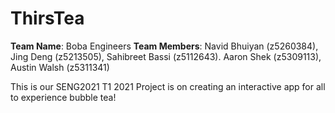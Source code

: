 # ThirsTea
**Team Name**: Boba Engineers
**Team Members**: Navid Bhuiyan (z5260384), Jing Deng (z5213505), Sahibreet Bassi (z5112643). Aaron Shek (z5309113), Austin Walsh (z5311341)

This is our SENG2021 T1 2021 Project is on creating an interactive app for all to experience bubble tea!

